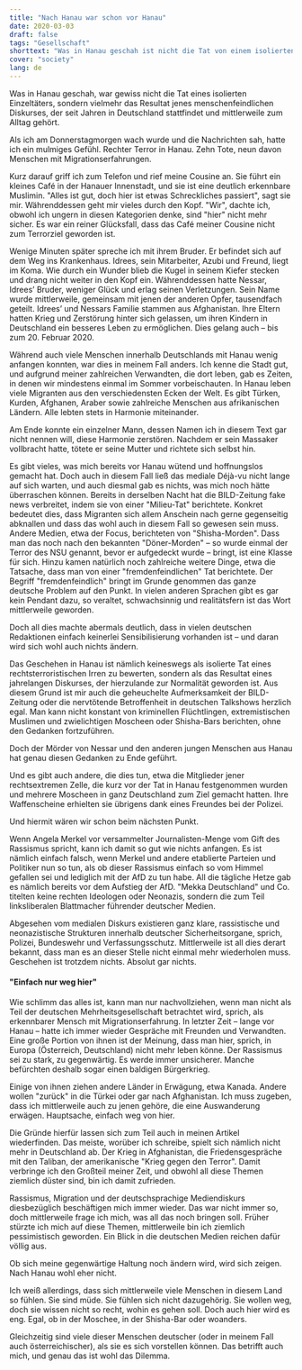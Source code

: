 ```yaml
---
title: "Nach Hanau war schon vor Hanau"
date: 2020-03-03
draft: false
tags: "Gesellschaft"
shorttext: "Was in Hanau geschah ist nicht die Tat von einem isolierten Einzeltäter sondern seit Jahren die gelebte Realtität in Deutschland."
cover: "society"
lang: de
---
```


Was in Hanau geschah, war gewiss nicht die Tat eines isolierten Einzeltäters, sondern vielmehr das Resultat jenes menschenfeindlichen Diskurses, der seit Jahren in Deutschland stattfindet und mittlerweile zum Alltag gehört.

Als ich am Donnerstagmorgen wach wurde und die Nachrichten sah, hatte ich ein mulmiges Gefühl. Rechter Terror in Hanau. Zehn Tote, neun davon Menschen mit Migrationserfahrungen.

Kurz darauf griff ich zum Telefon und rief meine Cousine an. Sie führt ein kleines Café in der Hanauer Innenstadt, und sie ist eine deutlich erkennbare Muslimin. "Alles ist gut, doch hier ist etwas Schreckliches passiert", sagt sie mir. Währenddessen geht mir vieles durch den Kopf. "Wir", dachte ich, obwohl ich ungern in diesen Kategorien denke, sind "hier" nicht mehr sicher. Es war ein reiner Glücksfall, dass das Café meiner Cousine nicht zum Terrorziel geworden ist.

Wenige Minuten später spreche ich mit ihrem Bruder. Er befindet sich auf dem Weg ins Krankenhaus. Idrees, sein Mitarbeiter, Azubi und Freund, liegt im Koma. Wie durch ein Wunder blieb die Kugel in seinem Kiefer stecken und drang nicht weiter in den Kopf ein. Währenddessen hatte Nessar, Idrees’ Bruder, weniger Glück und erlag seinen Verletzungen. Sein Name wurde mittlerweile, gemeinsam mit jenen der anderen Opfer, tausendfach geteilt. Idrees’ und Nessars Familie stammen aus Afghanistan. Ihre Eltern hatten Krieg und Zerstörung hinter sich gelassen, um ihren Kindern in Deutschland ein besseres Leben zu ermöglichen. Dies gelang auch – bis zum 20. Februar 2020.

Während auch viele Menschen innerhalb Deutschlands mit Hanau wenig anfangen konnten, war dies in meinem Fall anders. Ich kenne die Stadt gut, und aufgrund meiner zahlreichen Verwandten, die dort leben, gab es Zeiten, in denen wir mindestens einmal im Sommer vorbeischauten. In Hanau leben viele Migranten aus den verschiedensten Ecken der Welt. Es gibt Türken, Kurden, Afghanen, Araber sowie zahlreiche Menschen aus afrikanischen Ländern. Alle lebten stets in Harmonie miteinander.

Am Ende konnte ein einzelner Mann, dessen Namen ich in diesem Text gar nicht nennen will, diese Harmonie zerstören. Nachdem er sein Massaker vollbracht hatte, tötete er seine Mutter und richtete sich selbst hin.

Es gibt vieles, was mich bereits vor Hanau wütend und hoffnungslos gemacht hat. Doch auch in diesem Fall ließ das mediale Déjà-vu nicht lange auf sich warten, und auch diesmal gab es nichts, was mich noch hätte überraschen können. Bereits in derselben Nacht hat die BILD-Zeitung fake news verbreitet, indem sie von einer "Milieu-Tat" berichtete. Konkret bedeutet dies, dass Migranten sich allem Anschein nach gerne gegenseitig abknallen und dass das wohl auch in diesem Fall so gewesen sein muss. Andere Medien, etwa der Focus, berichteten von "Shisha-Morden". Dass man das noch nach den bekannten "Döner-Morden" – so wurde einmal der Terror des NSU genannt, bevor er aufgedeckt wurde – bringt, ist eine Klasse für sich. Hinzu kamen natürlich noch zahlreiche weitere Dinge, etwa die Tatsache, dass man von einer "fremdenfeindlichen" Tat berichtete. Der Begriff "fremdenfeindlich" bringt im Grunde genommen das ganze deutsche Problem auf den Punkt. In vielen anderen Sprachen gibt es gar kein Pendant dazu, so veraltet, schwachsinnig und realitätsfern ist das Wort mittlerweile geworden.

Doch all dies machte abermals deutlich, dass in vielen deutschen Redaktionen einfach keinerlei Sensibilisierung vorhanden ist – und daran wird sich wohl auch nichts ändern.

Das Geschehen in Hanau ist nämlich keineswegs als isolierte Tat eines rechtsterroristischen Irren zu bewerten, sondern als das Resultat eines jahrelangen Diskurses, der hierzulande zur Normalität geworden ist. Aus diesem Grund ist mir auch die geheuchelte Aufmerksamkeit der BILD-Zeitung oder die nervtötende Betroffenheit in deutschen Talkshows herzlich egal. Man kann nicht konstant von kriminellen Flüchtlingen, extremistischen Muslimen und zwielichtigen Moscheen oder Shisha-Bars berichten, ohne den Gedanken fortzuführen.

Doch der Mörder von Nessar und den anderen jungen Menschen aus Hanau hat genau diesen Gedanken zu Ende geführt.

Und es gibt auch andere, die dies tun, etwa die Mitglieder jener rechtsextremen Zelle, die kurz vor der Tat in Hanau festgenommen wurden und mehrere Moscheen in ganz Deutschland zum Ziel gemacht hatten. Ihre Waffenscheine erhielten sie übrigens dank eines Freundes bei der Polizei.

Und hiermit wären wir schon beim nächsten Punkt.

Wenn Angela Merkel vor versammelter Journalisten-Menge vom Gift des Rassismus spricht, kann ich damit so gut wie nichts anfangen. Es ist nämlich einfach falsch, wenn Merkel und andere etablierte Parteien und Politiker nun so tun, als ob dieser Rassismus einfach so vom Himmel gefallen sei und lediglich mit der AfD zu tun habe. All die tägliche Hetze gab es nämlich bereits vor dem Aufstieg der AfD. "Mekka Deutschland" und Co. titelten keine rechten Ideologen oder Neonazis, sondern die zum Teil linksliberalen Blattmacher führender deutscher Medien.

Abgesehen vom medialen Diskurs existieren ganz klare, rassistische und neonazistische Strukturen innerhalb deutscher Sicherheitsorgane, sprich, Polizei, Bundeswehr und Verfassungsschutz. Mittlerweile ist all dies derart bekannt, dass man es an dieser Stelle nicht einmal mehr wiederholen muss. Geschehen ist trotzdem nichts. Absolut gar nichts.

#### "Einfach nur weg hier"

Wie schlimm das alles ist, kann man nur nachvollziehen, wenn man nicht als Teil der deutschen Mehrheitsgesellschaft betrachtet wird, sprich, als erkennbarer Mensch mit Migrationserfahrung. In letzter Zeit – lange vor Hanau – hatte ich immer wieder Gespräche mit Freunden und Verwandten. Eine große Portion von ihnen ist der Meinung, dass man hier, sprich, in Europa (Österreich, Deutschland) nicht mehr leben könne. Der Rassismus sei zu stark, zu gegenwärtig. Es werde immer unsicherer. Manche befürchten deshalb sogar einen baldigen Bürgerkrieg.

Einige von ihnen ziehen andere Länder in Erwägung, etwa Kanada. Andere wollen "zurück" in die Türkei oder gar nach Afghanistan. Ich muss zugeben, dass ich mittlerweile auch zu jenen gehöre, die eine Auswanderung erwägen. Hauptsache, einfach weg von hier.

Die Gründe hierfür lassen sich zum Teil auch in meinen Artikel wiederfinden. Das meiste, worüber ich schreibe, spielt sich nämlich nicht mehr in Deutschland ab. Der Krieg in Afghanistan, die Friedensgespräche mit den Taliban, der amerikanische "Krieg gegen den Terror". Damit verbringe ich den Großteil meiner Zeit, und obwohl all diese Themen ziemlich düster sind, bin ich damit zufrieden.

Rassismus, Migration und der deutschsprachige Mediendiskurs diesbezüglich beschäftigen mich immer wieder. Das war nicht immer so, doch mittlerweile frage ich mich, was all das noch bringen soll. Früher stürzte ich mich auf diese Themen, mittlerweile bin ich ziemlich pessimistisch geworden. Ein Blick in die deutschen Medien reichen dafür völlig aus.

Ob sich meine gegenwärtige Haltung noch ändern wird, wird sich zeigen. Nach Hanau wohl eher nicht.

Ich weiß allerdings, dass sich mittlerweile viele Menschen in diesem Land so fühlen. Sie sind müde. Sie fühlen sich nicht dazugehörig. Sie wollen weg, doch sie wissen nicht so recht, wohin es gehen soll. Doch auch hier wird es eng. Egal, ob in der Moschee, in der Shisha-Bar oder woanders.

Gleichzeitig sind viele dieser Menschen deutscher (oder in meinem Fall auch österreichischer), als sie es sich vorstellen können. Das betrifft auch mich, und genau das ist wohl das Dilemma.
